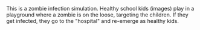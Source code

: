 This is a zombie infection simulation. Healthy school kids (images) play in a playground where a zombie is on the loose, targeting the children. If they get infected, they go to the "hospital" and re-emerge as healthy kids.
